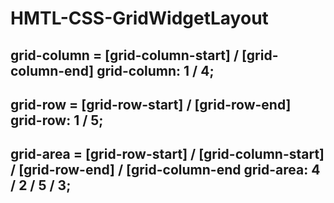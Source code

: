 # HMTL-CSS-GridWidgetLayout

grid-column = [grid-column-start] / [grid-column-end]
grid-column: 1 / 4;
--------------------------------------------------------
grid-row = [grid-row-start] / [grid-row-end]
grid-row: 1 / 5;
--------------------------------------------------------
grid-area = [grid-row-start] / [grid-column-start] / [grid-row-end] / [grid-column-end
grid-area: 4 / 2 / 5 / 3;
--------------------------------------------------------
